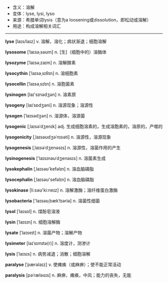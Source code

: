 - <span class="definition">含义：溶解</span>
- <span class="definition">变体：lyse, lysi, lyso</span>
- <span class="definition">来源：希腊单词lysis（意为a loosening或dissolution，即松动或溶解）</span>
- <span class="definition">用途：构成溶解相关词汇</span>

---

<span class="vocabulary">**lyse**</span> [laɪs/laɪz] v. 溶解，溶化；病状渐退；细胞溶解

<span class="vocabulary">**lysosome**</span> [ˈlaɪsəˌsəʊm] n. [生]（细胞中的）溶酶体

<span class="vocabulary">**lysozyme**</span> [ˈlaɪsəˌzaɪm] n. 溶解酵素

<span class="vocabulary">**lysocythin**</span> [ˈlaɪsəˌsɪθɪn] n. 溶细胞素

<span class="vocabulary">**lysocellin**</span> [ˈlaɪsəˌsɪlɪn] n. 溶胞菌素

<span class="vocabulary">**lysinogen**</span> [laɪ'sɪnәdʒәn] n. 溶素原

<span class="vocabulary">**lysogeny**</span> [laɪˈsɒdʒəni] n. 溶源现象；溶源性

<span class="vocabulary">**lysogen**</span> [ˈlaɪsədʒən] n. 溶源体，溶源菌

<span class="vocabulary">**lysogenic**</span> [ˌlaɪsəˈdʒenɪk] adj. 生成细胞溶素的，生成溶胞素的，溶原的，产噬的

<span class="vocabulary">**lysogenicity**</span> [ˌlaɪsəʊdʒəˈnɪsəti] n. 溶源性，溶源现象

<span class="vocabulary">**lysogenesis**</span> [ˌlaɪsəˈdʒenəsɪs] n. 溶源性，溶菌作用的产生

<span class="vocabulary">**lysinogenesis**</span> ['laɪsɪnəʊˈdʒenəsɪs] n. 溶菌素生成

<span class="vocabulary">**lysokephalin**</span> [ˌlaɪsəʊ'kefəlɪn] n. 溶血脑磷脂

<span class="vocabulary">**lysocephalin**</span> [ˌlaɪsəʊ'sefəlɪn] n. 溶血脑磷脂

<span class="vocabulary">**lysokinase**</span> [li:səʊ'ki:neɪz] n. 溶解激酶；溶纤维蛋白激酶

<span class="vocabulary">**lysobacteria**</span> ['laɪsəʊˌbækˈtɪəriə] n. 溶菌性细菌

<span class="vocabulary">**lysol**</span> [ˈlaɪsɒl] n. 煤酚皂溶液

<span class="vocabulary">**lysin**</span> [ˈlaɪsɪn] n. 细胞溶解酶

<span class="vocabulary">**lysate**</span> [ˈlaɪseɪt] n. 溶菌产物；溶解产物

<span class="vocabulary">**lysimeter**</span> [laɪˈsɪmɪtə(r)] n. 溶度计，测渗计

<span class="vocabulary">**lysis**</span> [ˈlaɪsɪs] n. 病势减退；消散；细胞溶解 

<span class="vocabulary">**paralyse**</span> [ˈpærəlaɪz] v. 使瘫痪（或麻痹）；使不能正常活动

<span class="vocabulary">**paralysis**</span> [pəˈræləsɪs] n. 麻痹，瘫痪，中风；能力的丧失，无能


